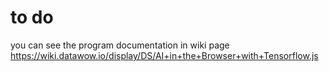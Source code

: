 # to do 
you can see the program documentation in wiki page  
https://wiki.datawow.io/display/DS/AI+in+the+Browser+with+Tensorflow.js